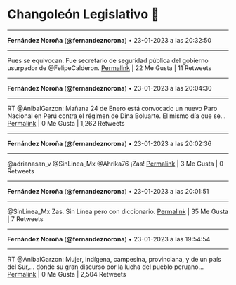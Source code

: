 # Changoleón Legislativo 🙈
*****
**Fernández Noroña** (**@fernandeznorona**) • 23-01-2023 a las 20:32:50
*****
Pues se equivocan. Fue secretario de seguridad pública del gobierno usurpador de @FelipeCalderon.
[Permalink](https://twitter.com/fernandeznorona/status/1617742195938975745) | 22 Me Gusta | 11 Retweets
*****
**Fernández Noroña** (**@fernandeznorona**) • 23-01-2023 a las 20:04:30
*****
RT @AnibalGarzon: Mañana 24 de Enero está convocado un nuevo Paro Nacional en Perú contra el régimen de Dina Boluarte. El mismo día que se…
[Permalink](https://twitter.com/fernandeznorona/status/1617735067186630657) | 0 Me Gusta | 1,262 Retweets
*****
**Fernández Noroña** (**@fernandeznorona**) • 23-01-2023 a las 20:02:36
*****
@adrianasan_v @SinLinea_Mx @Ahrika76 ¡Zas!
[Permalink](https://twitter.com/fernandeznorona/status/1617734586691366912) | 3 Me Gusta | 0 Retweets
*****
**Fernández Noroña** (**@fernandeznorona**) • 23-01-2023 a las 20:01:51
*****
@SinLinea_Mx Zas. Sin Línea pero con diccionario.
[Permalink](https://twitter.com/fernandeznorona/status/1617734398346145792) | 35 Me Gusta | 7 Retweets
*****
**Fernández Noroña** (**@fernandeznorona**) • 23-01-2023 a las 19:54:54
*****
RT @AnibalGarzon: Mujer, indígena, campesina, provinciana, y de un país del Sur,... donde su gran discurso por la lucha del pueblo peruano…
[Permalink](https://twitter.com/fernandeznorona/status/1617732650621632515) | 0 Me Gusta | 2,504 Retweets